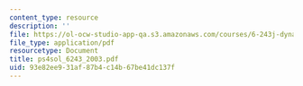 ```yaml
---
content_type: resource
description: ''
file: https://ol-ocw-studio-app-qa.s3.amazonaws.com/courses/6-243j-dynamics-of-nonlinear-systems-fall-2003/93e82ee931af87b4c14b67be41dc137f_ps4sol_6243_2003.pdf
file_type: application/pdf
resourcetype: Document
title: ps4sol_6243_2003.pdf
uid: 93e82ee9-31af-87b4-c14b-67be41dc137f
---
```

